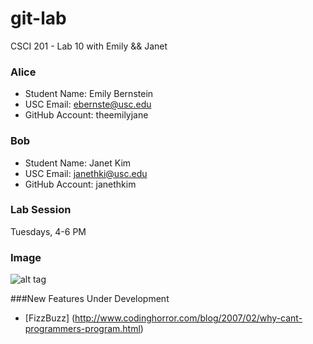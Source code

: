 git-lab
=======

CSCI 201 - Lab 10 with Emily &amp;&amp; Janet

### Alice
  + Student Name: Emily Bernstein
  + USC Email: ebernste@usc.edu
  + GitHub Account: theemilyjane
 
### Bob
  + Student Name: Janet Kim
  + USC Email: janethki@usc.edu
  + GitHub Account: janethkim

### Lab Session
Tuesdays, 4-6 PM

### Image
![alt tag](http://octodex.github.com/stormtroopocat/)

###New Features Under Development
  + [FizzBuzz] (http://www.codinghorror.com/blog/2007/02/why-cant-programmers-program.html)
